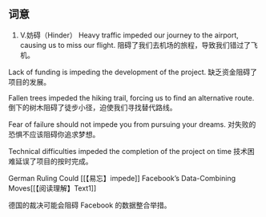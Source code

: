 
## 词意
1. V.妨碍（Hinder）
Heavy traffic impeded our journey to the airport, causing us to miss our flight.
阻碍了我们去机场的旅程，导致我们错过了飞机。

Lack of funding is impeding the development of the project.
缺乏资金阻碍了项目的发展。

Fallen trees impeded the hiking trail, forcing us to find an alternative route.
倒下的树木阻碍了徒步小径，迫使我们寻找替代路线。

Fear of failure should not impede you from pursuing your dreams.
对失败的恐惧不应该阻碍你追求梦想。

Technical difficulties impeded the completion of the project on time
技术困难延误了项目的按时完成。

German Ruling Could [[【易忘】impede]] Facebook’s Data-Combining Moves[[【阅读理解】Text1]]

德国的裁决可能会阻碍 Facebook 的数据整合举措。